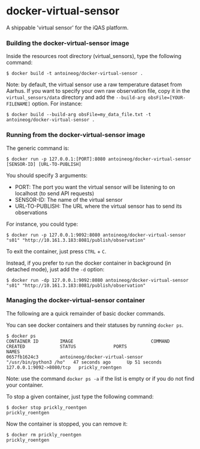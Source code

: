 # docker-virtual-sensor
A shippable 'virtual sensor' for the iQAS platform.

### Building the docker-virtual-sensor image
Inside the resources root directory (virtual_sensors), type the following command:
```
$ docker build -t antoineog/docker-virtual-sensor .
```

Note: by default, the virtual sensor use a raw temperature dataset from Aarhus. 
If you want to specify your own raw observation file, copy it in the `virtual_sensors/data` directory and add the `--build-arg obsFile=[YOUR-FILENAME]` option.
For instance:
```
$ docker build --build-arg obsFile=my_data_file.txt -t antoineog/docker-virtual-sensor .
```

### Running from the docker-virtual-sensor image
The generic command is:
```
$ docker run -p 127.0.0.1:[PORT]:8080 antoineog/docker-virtual-sensor [SENSOR-ID] [URL-TO-PUBLISH]
```

You should specify 3 arguments:

* PORT: The port you want the virtual sensor will be listening to on localhost (to send API requests)
* SENSOR-ID: The name of the virtual sensor
* URL-TO-PUBLISH: The URL where the virtual sensor has to send its observations

For instance, you could type:
```
$ docker run -p 127.0.0.1:9092:8080 antoineog/docker-virtual-sensor "s01" "http://10.161.3.183:8081/publish/observation"
```
To exit the container, just press `CTRL` + `C`.

Instead, if you prefer to run the docker container in background (in detached mode), just add the `-d` option:
```
$ docker run -dp 127.0.0.1:9092:8080 antoineog/docker-virtual-sensor "s01" "http://10.161.3.183:8081/publish/observation"
```

### Managing the docker-virtual-sensor container

The following are a quick remainder of basic docker commands.

You can see docker containers and their statuses by running `docker ps`. 
```
$ docker ps
CONTAINER ID        IMAGE                             COMMAND                  CREATED             STATUS              PORTS                      NAMES
0657fb1624c3        antoineog/docker-virtual-sensor   "/usr/bin/python3 /ho"   47 seconds ago      Up 51 seconds       127.0.0.1:9092->8080/tcp   prickly_roentgen
```
Note: use the command `docker ps -a` if the list is empty or if you do not find your container.

To stop a given container, just type the following command:
```
$ docker stop prickly_roentgen
prickly_roentgen
```

Now the container is stopped, you can remove it:
```
$ docker rm prickly_roentgen
prickly_roentgen
```
